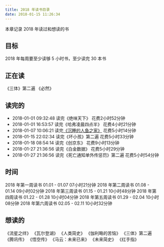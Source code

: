 ```yaml
---
title: 2018 年读书目录
date: 2018-01-15 11:26:34
---
```


本章记录 2018 年读过和想读的书

## 目标
2018 年每周要至少读够 5 小时书，至少读完 30 本书


## 正在读
《三体》第二遍
《必然》

## 读完的
- 2018-01-01 09:32:48 读完《绝味天下》          花费2小时52分钟
- 2018-01-01 16:53:57 读完《哈弗凌晨四点半》    花费4小时21分钟
- 2018-01-07 10:06:21 读完[《沉睡的人鱼之家》](/2018/01/07/chenshuiderenyuzhijia/)    花费5小时14分钟
- 2018-01-15 22:02:34 读完《坏小孩》第二遍      花费5小时33分钟
- 2018-01-18 08:54:14 读完《创京东》            花费9小时13分钟
- 2018-01-27 21:36:56 读完《白金数据》          花费5小时29分钟
- 2018-01-27 21:36:56 读完《死亡通知单外传惩罚》第二遍          花费5小时54分钟

## 时间
2018 年第一周读书 01.01 - 01.07 07小时21分钟
2018 年第二周读书 01.08 - 01.14 09小时02分钟
2018 年第三周读书 01.15 - 01.21 10小时48分钟
2018 年第四周读书 01.22 - 01.28 10小时04分钟
2018 年第五周读书 01.29 - 02.04 10小时08分钟
2018 年第六周读书 02.05 - 02.11 10小时32分钟


## 想读的
《流星之绊》
《瓦尔登湖》
《人类简史》
《伽利略的苦恼》
《三体》第二遍
《腾讯传》
《悟空传》
《马云：未来已来》
《未来简史》
《红手指》

